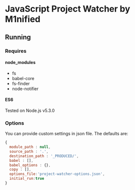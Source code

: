 # JavaScript Project Watcher by M1nified
## Running
### Requires
#### node_modules
* fs
* babel-core
* fs-finder
* node-notifier

#### ES6
Tested on Node.js v5.3.0

### Options
You can provide custom settings in json file.
The defaults are:
```javascript
{
  module_path : null,
  source_path : '.',
  destination_path : '_PRODUCED/',
  babel : [],
  babel_options : {},
  copy : [],
  options_file:'project-watcher-options.json',
  initial_run:true
}
```
